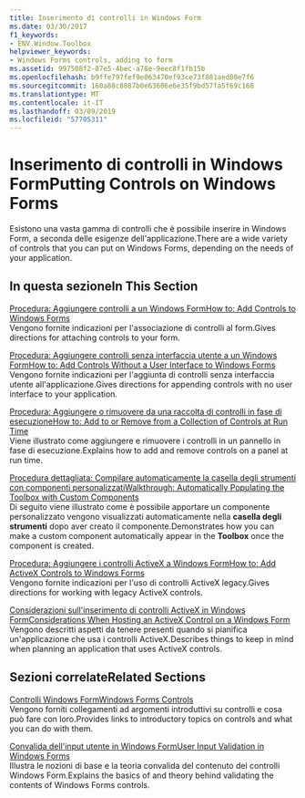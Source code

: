 ```yaml
---
title: Inserimento di controlli in Windows Form
ms.date: 03/30/2017
f1_keywords:
- ENV.Window.Toolbox
helpviewer_keywords:
- Windows Forms controls, adding to form
ms.assetid: 997508f2-87e5-4bec-a78e-9eec8f1fb15b
ms.openlocfilehash: b9ffe797fef9e063470ef93ce73f881aed80e7f6
ms.sourcegitcommit: 160a88c8087b0e63606e6e35f9bd57fa5f69c168
ms.translationtype: MT
ms.contentlocale: it-IT
ms.lasthandoff: 03/09/2019
ms.locfileid: "57705311"
---
```

# <a name="putting-controls-on-windows-forms"></a><span data-ttu-id="c7629-102">Inserimento di controlli in Windows Form</span><span class="sxs-lookup"><span data-stu-id="c7629-102">Putting Controls on Windows Forms</span></span>
<span data-ttu-id="c7629-103">Esistono una vasta gamma di controlli che è possibile inserire in Windows Form, a seconda delle esigenze dell'applicazione.</span><span class="sxs-lookup"><span data-stu-id="c7629-103">There are a wide variety of controls that you can put on Windows Forms, depending on the needs of your application.</span></span>  
  
## <a name="in-this-section"></a><span data-ttu-id="c7629-104">In questa sezione</span><span class="sxs-lookup"><span data-stu-id="c7629-104">In This Section</span></span>  
 [<span data-ttu-id="c7629-105">Procedura: Aggiungere controlli a un Windows Form</span><span class="sxs-lookup"><span data-stu-id="c7629-105">How to: Add Controls to Windows Forms</span></span>](how-to-add-controls-to-windows-forms.md)  
 <span data-ttu-id="c7629-106">Vengono fornite indicazioni per l'associazione di controlli al form.</span><span class="sxs-lookup"><span data-stu-id="c7629-106">Gives directions for attaching controls to your form.</span></span>  
  
 [<span data-ttu-id="c7629-107">Procedura: Aggiungere controlli senza interfaccia utente a un Windows Form</span><span class="sxs-lookup"><span data-stu-id="c7629-107">How to: Add Controls Without a User Interface to Windows Forms</span></span>](how-to-add-controls-without-a-user-interface-to-windows-forms.md)  
 <span data-ttu-id="c7629-108">Vengono fornite indicazioni per l'aggiunta di controlli senza interfaccia utente all'applicazione.</span><span class="sxs-lookup"><span data-stu-id="c7629-108">Gives directions for appending controls with no user interface to your application.</span></span>  
  
 [<span data-ttu-id="c7629-109">Procedura: Aggiungere o rimuovere da una raccolta di controlli in fase di esecuzione</span><span class="sxs-lookup"><span data-stu-id="c7629-109">How to: Add to or Remove from a Collection of Controls at Run Time</span></span>](how-to-add-to-or-remove-from-a-collection-of-controls-at-run-time.md)  
 <span data-ttu-id="c7629-110">Viene illustrato come aggiungere e rimuovere i controlli in un pannello in fase di esecuzione.</span><span class="sxs-lookup"><span data-stu-id="c7629-110">Explains how to add and remove controls on a panel at run time.</span></span>  
  
 [<span data-ttu-id="c7629-111">Procedura dettagliata: Compilare automaticamente la casella degli strumenti con componenti personalizzati</span><span class="sxs-lookup"><span data-stu-id="c7629-111">Walkthrough: Automatically Populating the Toolbox with Custom Components</span></span>](walkthrough-automatically-populating-the-toolbox-with-custom-components.md)  
 <span data-ttu-id="c7629-112">Di seguito viene illustrato come è possibile apportare un componente personalizzato vengono visualizzati automaticamente nella **casella degli strumenti** dopo aver creato il componente.</span><span class="sxs-lookup"><span data-stu-id="c7629-112">Demonstrates how you can make a custom component automatically appear in the **Toolbox** once the component is created.</span></span>  
  
 [<span data-ttu-id="c7629-113">Procedura: Aggiungere i controlli ActiveX a Windows Form</span><span class="sxs-lookup"><span data-stu-id="c7629-113">How to: Add ActiveX Controls to Windows Forms</span></span>](how-to-add-activex-controls-to-windows-forms.md)  
 <span data-ttu-id="c7629-114">Vengono fornite indicazioni per l'uso di controlli ActiveX legacy.</span><span class="sxs-lookup"><span data-stu-id="c7629-114">Gives directions for working with legacy ActiveX controls.</span></span>  
  
 [<span data-ttu-id="c7629-115">Considerazioni sull'inserimento di controlli ActiveX in Windows Form</span><span class="sxs-lookup"><span data-stu-id="c7629-115">Considerations When Hosting an ActiveX Control on a Windows Form</span></span>](considerations-when-hosting-an-activex-control-on-a-windows-form.md)  
 <span data-ttu-id="c7629-116">Vengono descritti aspetti da tenere presenti quando si pianifica un'applicazione che usa i controlli ActiveX.</span><span class="sxs-lookup"><span data-stu-id="c7629-116">Describes things to keep in mind when planning an application that uses ActiveX controls.</span></span>  
  
## <a name="related-sections"></a><span data-ttu-id="c7629-117">Sezioni correlate</span><span class="sxs-lookup"><span data-stu-id="c7629-117">Related Sections</span></span>  
 [<span data-ttu-id="c7629-118">Controlli Windows Form</span><span class="sxs-lookup"><span data-stu-id="c7629-118">Windows Forms Controls</span></span>](index.md)  
 <span data-ttu-id="c7629-119">Vengono forniti collegamenti ad argomenti introduttivi su controlli e cosa può fare con loro.</span><span class="sxs-lookup"><span data-stu-id="c7629-119">Provides links to introductory topics on controls and what you can do with them.</span></span>  
  
 [<span data-ttu-id="c7629-120">Convalida dell'input utente in Windows Form</span><span class="sxs-lookup"><span data-stu-id="c7629-120">User Input Validation in Windows Forms</span></span>](../user-input-validation-in-windows-forms.md)  
 <span data-ttu-id="c7629-121">Illustra le nozioni di base e la teoria convalida del contenuto dei controlli Windows Form.</span><span class="sxs-lookup"><span data-stu-id="c7629-121">Explains the basics of and theory behind validating the contents of Windows Forms controls.</span></span>
